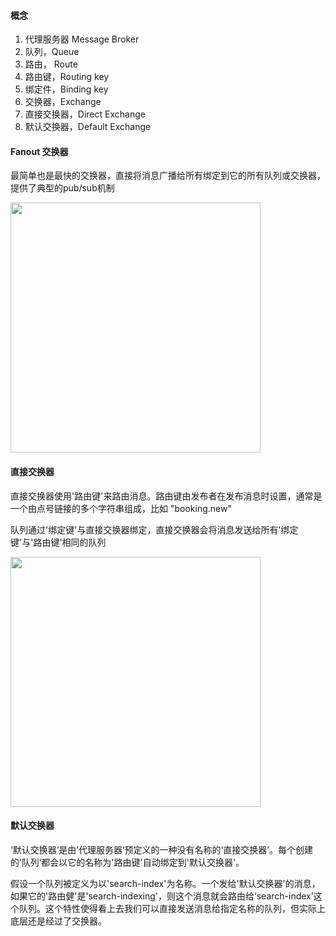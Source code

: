 ####  概念

1. 代理服务器 Message Broker 
2. 队列，Queue 
3. 路由， Route 
4. 路由键，Routing key 
5. 绑定件，Binding key
6. 交换器，Exchange 
7. 直接交换器，Direct Exchange
8. 默认交换器，Default Exchange 



#### Fanout 交换器

最简单也是最快的交换器，直接将消息广播给所有绑定到它的所有队列或交换器，提供了典型的pub/sub机制

<img src="http://owo5nif4b.bkt.clouddn.com/QQ20180112-130224@2x.png" width="400">

#### 直接交换器

直接交换器使用'路由键'来路由消息。路由键由发布者在发布消息时设置，通常是一个由点号链接的多个字符串组成，比如 "booking.new"

队列通过'绑定键'与直接交换器绑定，直接交换器会将消息发送给所有'绑定键'与'路由键'相同的队列

<img src="http://owo5nif4b.bkt.clouddn.com/QQ20180112-133507.png" width="400">

#### 默认交换器

‘默认交换器‘是由’代理服务器‘预定义的一种没有名称的‘直接交换器’。每个创建的’队列‘都会以它的名称为'路由键'自动绑定到'默认交换器'。

假设一个队列被定义为以'search-index'为名称。一个发给'默认交换器'的消息，如果它的'路由健'是'search-indexing'，则这个消息就会路由给‘search-index’这个队列。这个特性使得看上去我们可以直接发送消息给指定名称的队列，但实际上底层还是经过了交换器。



